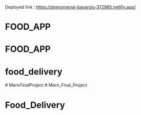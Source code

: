 Deployed link : https://phenomenal-bavarois-372965.netlify.app/
# FOOD_APP
# FOOD_APP
# food_delivery
#   M e r n _ F i n a l _ P r o j e c t  
 # Mern_Final_Project
# Food_Delivery
